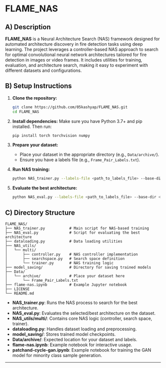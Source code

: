 # FLAME_NAS

## A) Description

**FLAME_NAS** is a Neural Architecture Search (NAS) framework designed for automated architecture discovery in fire detection tasks using deep learning. The project leverages a controller-based NAS approach to search for optimal convolutional neural network architectures tailored for fire detection in images or video frames. It includes utilities for training, evaluation, and architecture search, making it easy to experiment with different datasets and configurations.

## B) Setup Instructions

1. **Clone the repository:**
   ```bash
   git clone https://github.com/05kashyap/FLAME_NAS.git
   cd FLAME_NAS
   ```

2. **Install dependencies:**
   Make sure you have Python 3.7+ and pip installed. Then run:
   ```bash
   pip install torch torchvision numpy
   ```
3. **Prepare your dataset:**
   - Place your dataset in the appropriate directory (e.g., `Data/archive/`).
   - Ensure you have a labels file (e.g., `Frame_Pair_Labels.txt`).

4. **Run NAS training:**
   ```bash
   python NAS_trainer.py --labels-file <path_to_labels_file> --base-dir <dataset_base_dir> --batch-size 32 --pecs 3 --iters 20 --subset-fraction 0.2 --save_path <output_dir>
   ```

5. **Evaluate the best architecture:**
   ```bash
   python NAS_eval.py --labels-file <path_to_labels_file> --base-dir <dataset_base_dir> --batch-size 32 --epochs 1 --arch-path <path_to_best_architecture_json> --save_path <output_dir>
   ```

## C) Directory Structure

```
FLAME_NAS/
├── NAS_trainer.py           # Main script for NAS-based training
├── NAS_eval.py              # Script for evaluating the best architecture
├── dataloading.py           # Data loading utilities
├── NAS_utils/
│   └── multi/
│       ├── controller.py    # NAS controller implementation
│       ├── searchspace.py   # Search space definition
│       └── trainer.py       # NAS training logic
├── model_saving/            # Directory for saving trained models
├── Data/
│   └── archive/             # Place your dataset here
│       └── Frame_Pair_Labels.txt
├── flame-nas.ipynb          # Example Jupyter notebook
├── LICENSE
└── README.md
```

- **NAS_trainer.py**: Runs the NAS process to search for the best architecture.
- **NAS_eval.py**: Evaluates the selected/best architecture on the dataset.
- **NAS_utils/multi/**: Contains core NAS logic (controller, search space, trainer).
- **dataloading.py**: Handles dataset loading and preprocessing.
- **model_saving/**: Stores trained model checkpoints.
- **Data/archive/**: Expected location for your dataset and labels.
- **flame-nas.ipynb**: Example notebook for interactive usage.
- **patchand-cycle-gan.ipynb**: Example notebook for training the GAN model for minority class sample generation.

---
